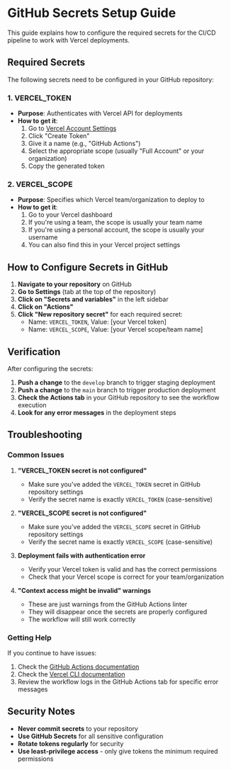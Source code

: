 # GitHub Secrets Setup Guide

This guide explains how to configure the required secrets for the CI/CD pipeline to work with Vercel deployments.

## Required Secrets

The following secrets need to be configured in your GitHub repository:

### 1. VERCEL_TOKEN
- **Purpose**: Authenticates with Vercel API for deployments
- **How to get it**:
  1. Go to [Vercel Account Settings](https://vercel.com/account/tokens)
  2. Click "Create Token"
  3. Give it a name (e.g., "GitHub Actions")
  4. Select the appropriate scope (usually "Full Account" or your organization)
  5. Copy the generated token

### 2. VERCEL_SCOPE
- **Purpose**: Specifies which Vercel team/organization to deploy to
- **How to get it**:
  1. Go to your Vercel dashboard
  2. If you're using a team, the scope is usually your team name
  3. If you're using a personal account, the scope is usually your username
  4. You can also find this in your Vercel project settings

## How to Configure Secrets in GitHub

1. **Navigate to your repository** on GitHub
2. **Go to Settings** (tab at the top of the repository)
3. **Click on "Secrets and variables"** in the left sidebar
4. **Click on "Actions"**
5. **Click "New repository secret"** for each required secret:
   - Name: `VERCEL_TOKEN`, Value: [your Vercel token]
   - Name: `VERCEL_SCOPE`, Value: [your Vercel scope/team name]

## Verification

After configuring the secrets:

1. **Push a change** to the `develop` branch to trigger staging deployment
2. **Push a change** to the `main` branch to trigger production deployment
3. **Check the Actions tab** in your GitHub repository to see the workflow execution
4. **Look for any error messages** in the deployment steps

## Troubleshooting

### Common Issues

1. **"VERCEL_TOKEN secret is not configured"**
   - Make sure you've added the `VERCEL_TOKEN` secret in GitHub repository settings
   - Verify the secret name is exactly `VERCEL_TOKEN` (case-sensitive)

2. **"VERCEL_SCOPE secret is not configured"**
   - Make sure you've added the `VERCEL_SCOPE` secret in GitHub repository settings
   - Verify the secret name is exactly `VERCEL_SCOPE` (case-sensitive)

3. **Deployment fails with authentication error**
   - Verify your Vercel token is valid and has the correct permissions
   - Check that your Vercel scope is correct for your team/organization

4. **"Context access might be invalid" warnings**
   - These are just warnings from the GitHub Actions linter
   - They will disappear once the secrets are properly configured
   - The workflow will still work correctly

### Getting Help

If you continue to have issues:

1. Check the [GitHub Actions documentation](https://docs.github.com/en/actions)
2. Check the [Vercel CLI documentation](https://vercel.com/docs/cli)
3. Review the workflow logs in the GitHub Actions tab for specific error messages

## Security Notes

- **Never commit secrets** to your repository
- **Use GitHub Secrets** for all sensitive configuration
- **Rotate tokens regularly** for security
- **Use least-privilege access** - only give tokens the minimum required permissions
